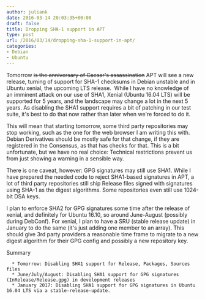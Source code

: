 ```yaml
---
author: juliank
date: 2016-03-14 20:03:35+00:00
draft: false
title: Dropping SHA-1 support in APT
type: post
url: /2016/03/14/dropping-sha-1-support-in-apt/
categories:
- Debian
- Ubuntu
---
```


Tomorrow <del>is the anniversary of Caesar's assassination</del> APT will see a new release, turning of support for SHA-1 checksums in Debian unstable and in Ubuntu xenial, the upcoming LTS release.  While I have no knowledge of an imminent attack on our use of SHA1, Xenial (Ubuntu 16.04 LTS) will be supported for 5 years, and the landscape may change a lot in the next 5 years. As disabling the SHA1 support requires a bit of patching in our test suite, it's best to do that now rather than later when we're forced to do it.

This will mean that starting tomorrow, some third party repositories may stop working, such as the one for the web browser I am writing this with. Debian Derivatives should be mostly safe for that change, if they are registered in the Consensus, as that has checks for that. This is a bit unfortunate, but we have no real choice: Technical restrictions prevent us from just showing a warning in a sensible way.

There is one caveat, however: GPG signatures may still use SHA1. While I have prepared the needed code to reject SHA1-based signatures in APT, a lot of third party repositories still ship Release files signed with signatures using SHA-1 as the digest algorithms. Some repositories even still use 1024-bit DSA keys.

I plan to enforce SHA2 for GPG signatures some time after the release of xenial, and definitely for Ubuntu 16.10, so around June-August (possibly during DebConf). For xenial, I plan to have a SRU (stable release update) in January to do the same (it's just adding one member to an array). This should give 3rd party providers a reasonable time frame to migrate to a new digest algorithm for their GPG config and possibly a new repository key.

Summary



	  * Tomorrow: Disabling SHA1 support for Release, Packages, Sources files
	  * June/July/August: Disabling SHA1 support for GPG signatures (InRelease/Release.gpg) in development releases
	  * January 2017: Disabling SHA1 support for GPG signatures in Ubuntu 16.04 LTS via a stable-release-update.

